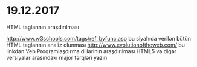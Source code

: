 # 19.12.2017

HTML taglarının araşdırılması

http://www.w3schools.com/tags/ref_byfunc.asp bu siyahıda verilən bütün HTML taglarının analiz olunması
http://www.evolutionoftheweb.com/ bu linkdən Veb Proqramlaşdırma dillərinin araşdırılması
HTML5 və digər versiyalar arasındakı major fərqləri yazın
